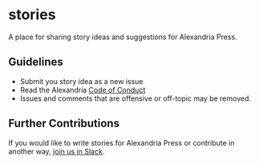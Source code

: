 # stories
A place for sharing story ideas and suggestions for Alexandria Press.

## Guidelines
* Submit you story idea as a new issue
* Read the Alexandria [Code of Conduct](https://github.com/dloa/stories/blob/master/code-of-conduct.md)
* Issues and comments that are offensive or off-topic may be removed.

## Further Contributions
If you would like to write stories for Alexandria Press or contribute in another way, [join us in Slack](http://dloaslack.bitspill.net/).
